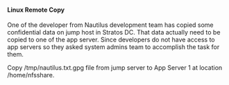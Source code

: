 #### Linux Remote Copy

One of the developer from Nautilus development team has copied some confidential data on jump host in Stratos DC. That data actually need to be copied to one of the app server. Since developers do not have access to app servers so they asked system admins team to accomplish the task for them.


Copy /tmp/nautilus.txt.gpg file from jump server to App Server 1 at location /home/nfsshare.
